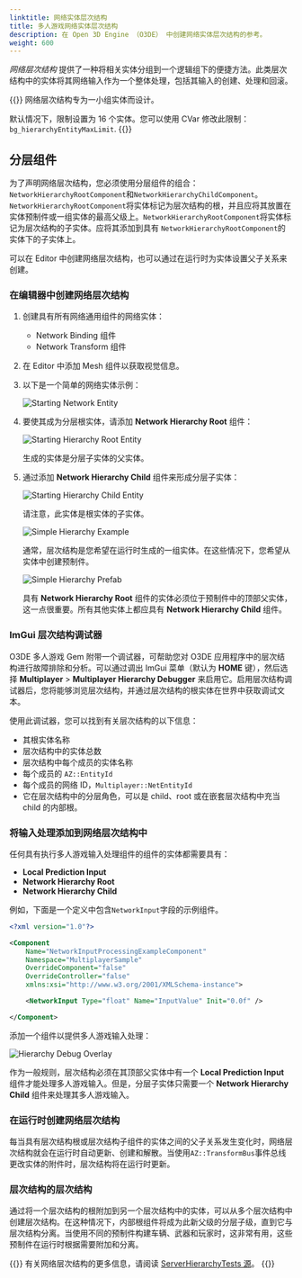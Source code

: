 ```yaml
---
linktitle: 网络实体层次结构
title: 多人游戏网络实体层次结构
description: 在 Open 3D Engine （O3DE） 中创建网络实体层次结构的参考。
weight: 600
---
```


*网络层次结构* 提供了一种将相关实体分组到一个逻辑组下的便捷方法。此类层次结构中的实体将其网络输入作为一个整体处理，包括其输入的创建、处理和回滚。

{{<important>}}
网络层次结构专为一小组实体而设计。

默认情况下，限制设置为 16 个实体。您可以使用 CVar 修改此限制： `bg_hierarchyEntityMaxLimit`.
{{</important>}}

## 分层组件

为了声明网络层次结构，您必须使用分层组件的组合：`NetworkHierarchyRootComponent`和`NetworkHierarchyChildComponent`。`NetworkHierarchyRootComponent`将实体标记为层次结构的根，并且应将其放置在实体预制件或一组实体的最高父级上。`NetworkHierarchyRootComponent`将实体标记为层次结构的子实体。应将其添加到具有 `NetworkHierarchyRootComponent`的实体下的子实体上。

可以在 Editor 中创建网络层次结构，也可以通过在运行时为实体设置父子关系来创建。

### 在编辑器中创建网络层次结构

1. 创建具有所有网络通用组件的网络实体：
    - Network Binding 组件
    - Network Transform 组件


1. 在 Editor 中添加 Mesh 组件以获取视觉信息。

1. 以下是一个简单的网络实体示例：

    ![Starting Network Entity](/images/user-guide/networking/multiplayer/starting_network_entity.png)

1. 要使其成为分层根实体，请添加 **Network Hierarchy Root** 组件：

    ![Starting Hierarchy Root Entity](/images/user-guide/networking/multiplayer/starting_hierarchy_root_entity.png)

    生成的实体是分层子实体的父实体。

1. 通过添加 **Network Hierarchy Child** 组件来形成分层子实体：

    ![Starting Hierarchy Child Entity](/images/user-guide/networking/multiplayer/starting_hierarchy_child_entity.png)

    请注意，此实体是根实体的子实体。

    ![Simple Hierarchy Example](/images/user-guide/networking/multiplayer/simple_hierarchy.png)

    通常，层次结构是您希望在运行时生成的一组实体。在这些情况下，您希望从实体中创建预制件。

    ![Simple Hierarchy Prefab](/images/user-guide/networking/multiplayer/simple_hierarchy_prefab.png)

    具有 **Network Hierarchy Root** 组件的实体必须位于预制件中的顶部父实体，这一点很重要。所有其他实体上都应具有 **Network Hierarchy Child** 组件。


### ImGui 层次结构调试器

O3DE 多人游戏 Gem 附带一个调试器，可帮助您对 O3DE 应用程序中的层次结构进行故障排除和分析。可以通过调出 ImGui 菜单（默认为 **HOME** 键），然后选择 **Multiplayer** > **Multiplayer Hierarchy Debugger** 来启用它。启用层次结构调试器后，您将能够浏览层次结构，并通过层次结构的根实体在世界中获取调试文本。

使用此调试器，您可以找到有关层次结构的以下信息：
- 其根实体名称
- 层次结构中的实体总数
- 层次结构中每个成员的实体名称
- 每个成员的 `AZ::EntityId`
- 每个成员的网络 ID，`Multiplayer::NetEntityId`
- 它在层次结构中的分层角色，可以是 child、root 或在嵌套层次结构中充当 child 的内部根。


### 将输入处理添加到网络层次结构中

任何具有执行多人游戏输入处理组件的组件的实体都需要具有：
- **Local Prediction Input**
- **Network Hierarchy Root**
- **Network Hierarchy Child**

例如，下面是一个定义中包含`NetworkInput`字段的示例组件。

```xml
<?xml version="1.0"?>

<Component
    Name="NetworkInputProcessingExampleComponent"
    Namespace="MultiplayerSample"
    OverrideComponent="false"
    OverrideController="false"
    xmlns:xsi="http://www.w3.org/2001/XMLSchema-instance">

    <NetworkInput Type="float" Name="InputValue" Init="0.0f" />

</Component>
```

添加一个组件以提供多人游戏输入处理：

![Hierarchy Debug Overlay](/images/user-guide/networking/multiplayer/hierarchy_child_entity_with_input_processing_component.png)

作为一般规则，层次结构必须在其顶部父实体中有一个 **Local Prediction Input** 组件才能处理多人游戏输入。但是，分层子实体只需要一个 **Network Hierarchy Child** 组件来处理其多人游戏输入。


### 在运行时创建网络层次结构

每当具有层次结构根或层次结构子组件的实体之间的父子关系发生变化时，网络层次结构就会在运行时自动更新、创建和解散。当使用`AZ::TransformBus`事件总线更改实体的附件时，层次结构将在运行时更新。

### 层次结构的层次结构

通过将一个层次结构的根附加到另一个层次结构中的实体，可以从多个层次结构中创建层次结构。在这种情况下，内部根组件将成为此新父级的分层子级，直到它与层次结构分离。当使用不同的预制件构建车辆、武器和玩家时，这非常有用，这些预制件在运行时根据需要附加和分离。


{{<note>}}
有关网络层次结构的更多信息，请阅读 [ServerHierarchyTests 源](https://github.com/o3de/o3de/blob/development/Gems/Multiplayer/Code/Tests/ServerHierarchyTests.cpp)。
{{</note>}}
